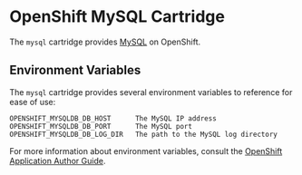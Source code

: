 # OpenShift MySQL Cartridge

The `mysql` cartridge provides [MySQL](http://www.mysql.com/) on OpenShift.

## Environment Variables

The `mysql` cartridge provides several environment variables to reference for ease
of use:

    OPENSHIFT_MYSQLDB_DB_HOST      The MySQL IP address
    OPENSHIFT_MYSQLDB_DB_PORT      The MySQL port
    OPENSHIFT_MYSQLDB_DB_LOG_DIR   The path to the MySQL log directory

For more information about environment variables, consult the
[OpenShift Application Author Guide](https://github.com/openshift/origin-server/blob/master/node/README.writing_applications.md).
